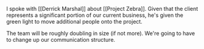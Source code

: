 I spoke with [[Derrick Marshal]] about [[Project Zebra]]. Given that the client represents a significant portion of our current business, he's given the green light to move additional people onto the project.

The team will be roughly doubling in size (if not more). We're going to have to change up our communication structure.